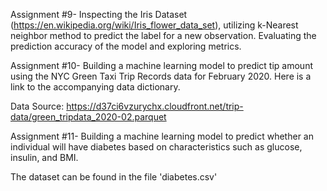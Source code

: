 Assignment #9- Inspecting the Iris Dataset (https://en.wikipedia.org/wiki/Iris_flower_data_set), utilizing k-Nearest neighbor method to predict
the label for a new observation. Evaluating the prediction accuracy of the model and exploring metrics.

Assignment #10- Building a machine learning model to predict tip amount using the NYC Green Taxi 
Trip Records data for February 2020. Here is a link to the accompanying data dictionary. 

Data Source: https://d37ci6vzurychx.cloudfront.net/trip-data/green_tripdata_2020-02.parquet

Assignment #11- Building a machine learning model to predict whether an individual will have diabetes
based on characteristics such as glucose, insulin, and BMI. 

The dataset can be found in the file 'diabetes.csv'
